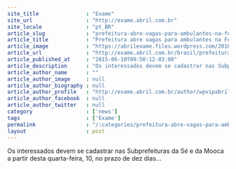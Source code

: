 ```yaml
---
site_title               : "Exame"
site_url                 : "http://exame.abril.com.br"
site_locale              : "pt_BR"
article_slug             : "prefeitura-abre-vagas-para-ambulantes-na-feira-da-madrugada"
article_title            : "Prefeitura abre vagas para ambulantes na Feira da Madrugada"
article_image            : "https://abrilexame.files.wordpress.com/2016/09/size_960_16_9_fernando-haddad-prefeito-de-sp15.jpg?quality=70&strip=all&w=960"
article_url              : "http://exame.abril.com.br/brasil/prefeitura-abre-vagas-para-ambulantes-na-feira-da-madrugada/"
article_published_at     : "2015-06-10T09:50:12-03:00"
article_description      : "Os interessados devem se cadastrar nas Subprefeituras da Sé e da Mooca a partir desta quarta-feira, 10, no prazo de dez dias..."
article_author_name      : ""
article_author_image     : null
article_author_biography : null
article_author_profile   : "http://exame.abril.com.br/author/wpvipabril/"
article_author_facebook  : null
article_author_twitter   : null
category                 : ['news']
tags                     : ['Exame']
permalink                : "/:categories/prefeitura-abre-vagas-para-ambulantes-na-feira-da-madrugada/"
layout                   : post
---
```


Os interessados devem se cadastrar nas Subprefeituras da Sé e da Mooca a partir desta quarta-feira, 10, no prazo de dez dias...
